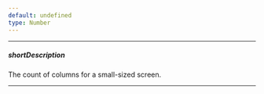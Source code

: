 ```yaml
---
default: undefined
type: Number
---
```

---
##### shortDescription
The count of columns for a small-sized screen.

---
